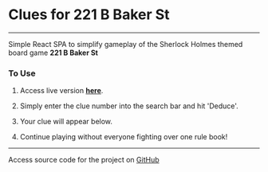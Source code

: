 # Clues for 221 B Baker St
***

Simple React SPA to simplify gameplay of the Sherlock Holmes themed board game **221 B Baker St**

### To Use

1. Access live version **[here][1]**.

2. Simply enter the clue number into the search bar and hit 'Deduce'.

3. Your clue will appear below.

4. Continue playing without everyone fighting over one rule book!

***

Access source code for the project on [GitHub][2]

[1]: https://www.google.com
[2]: https://github.com/mrogach2350/221-baker-st